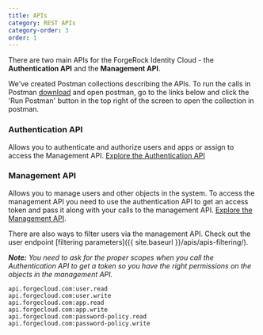 ```yaml
---
title: APIs
category: REST APIs
category-order: 3
order: 1
---
```



There are two main APIs for the ForgeRock Identity Cloud - the **Authentication API** and the **Management API**. 

We've created Postman collections describing the APIs. To run the calls in Postman [download](https://www.getpostman.com/apps) and open postman, go to the links below and click the 'Run Postman' button in the top right of the screen to open the collection in postman. 

### Authentication API
Allows you to authenticate and authorize users and apps or assign to access the Management API. 
<a href="https://documenter.getpostman.com/view/2758124/Rzn8Pgwy" target="_blank">Explore the Authentication API</a>


### Management API
Allows you to manage users and other objects in the system. To access the management API you need to use the authentication API to get an access token and pass it along with your calls to the management API.  <a href="https://documenter.getpostman.com/view/2758124/Rzn8Pgwy#54d694b2-9982-4d8a-b2c7-0a99315b1eb7" target="_blank">Explore the Management API</a>. 

There are also ways to filter users via the management API. Check out the user endpoint [filtering parameters]({{ site.baseurl }}/apis/apis-filtering/).

_**Note:** You need to ask for the proper scopes when you call the Authentication API to get a token so you have the right permissions on the objects in the management API._

```
api.forgecloud.com:user.read 
api.forgecloud.com:user.write
api.forgecloud.com:app.read 
api.forgecloud.com:app.write 
api.forgecloud.com:password-policy.read 
api.forgecloud.com:password-policy.write
```

<br>



